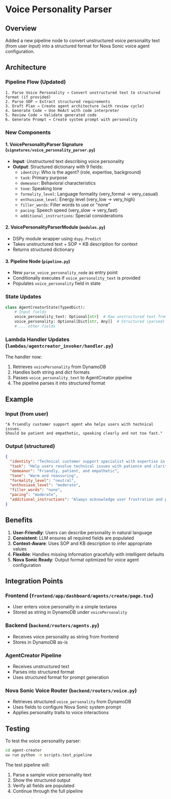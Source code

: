 # Voice Personality Parser

## Overview
Added a new pipeline node to convert unstructured voice personality text (from user input) into a structured format for Nova Sonic voice agent configuration.

## Architecture

### Pipeline Flow (Updated)
```
1. Parse Voice Personality → Convert unstructured text to structured format (if provided)
2. Parse SOP → Extract structured requirements
3. Draft Plan → Create agent architecture (with review cycle)
4. Generate Code → Use ReAct with code interpreter
5. Review Code → Validate generated code
6. Generate Prompt → Create system prompt with personality
```

### New Components

#### 1. **VoicePersonalityParser Signature** (`signatures/voice_personality_parser.py`)
- **Input**: Unstructured text describing voice personality
- **Output**: Structured dictionary with 9 fields:
  - `identity`: Who is the agent? (role, expertise, background)
  - `task`: Primary purpose
  - `demeanor`: Behavioral characteristics
  - `tone`: Speaking tone
  - `formality_level`: Language formality (very_formal → very_casual)
  - `enthusiasm_level`: Energy level (very_low → very_high)
  - `filler_words`: Filler words to use or "none"
  - `pacing`: Speech speed (very_slow → very_fast)
  - `additional_instructions`: Special considerations

#### 2. **VoicePersonalityParserModule** (`modules.py`)
- DSPy module wrapper using `dspy.Predict`
- Takes unstructured text + SOP + KB description for context
- Returns structured dictionary

#### 3. **Pipeline Node** (`pipeline.py`)
- New `parse_voice_personality_node` as entry point
- Conditionally executes if `voice_personality_text` is provided
- Populates `voice_personality` field in state

### State Updates

```python
class AgentCreatorState(TypedDict):
    # Input fields
    voice_personality_text: Optional[str]  # Raw unstructured text from user
    voice_personality: Optional[Dict[str, Any]]  # Structured (parsed)
    # ... other fields
```

### Lambda Handler Updates (`lambdas/agentcreator_invoker/handler.py`)

The handler now:
1. Retrieves `voicePersonality` from DynamoDB
2. Handles both string and dict formats
3. Passes `voice_personality_text` to AgentCreator pipeline
4. The pipeline parses it into structured format

## Example

### Input (from user)
```
"A friendly customer support agent who helps users with technical issues. 
Should be patient and empathetic, speaking clearly and not too fast."
```

### Output (structured)
```json
{
  "identity": "Technical customer support specialist with expertise in troubleshooting",
  "task": "Help users resolve technical issues with patience and clarity",
  "demeanor": "Friendly, patient, and empathetic",
  "tone": "Warm and reassuring",
  "formality_level": "neutral",
  "enthusiasm_level": "moderate",
  "filler_words": "none",
  "pacing": "moderate",
  "additional_instructions": "Always acknowledge user frustration and provide step-by-step guidance"
}
```

## Benefits

1. **User-Friendly**: Users can describe personality in natural language
2. **Consistent**: LLM ensures all required fields are populated
3. **Context-Aware**: Uses SOP and KB description to infer appropriate values
4. **Flexible**: Handles missing information gracefully with intelligent defaults
5. **Nova Sonic Ready**: Output format optimized for voice agent configuration

## Integration Points

### Frontend (`frontend/app/dashboard/agents/create/page.tsx`)
- User enters voice personality in a simple textarea
- Stored as string in DynamoDB under `voicePersonality`

### Backend (`backend/routers/agents.py`)
- Receives voice personality as string from frontend
- Stores in DynamoDB as-is

### AgentCreator Pipeline
- Receives unstructured text
- Parses into structured format
- Uses structured format for prompt generation

### Nova Sonic Voice Router (`backend/routers/voice.py`)
- Retrieves structured `voice_personality` from DynamoDB
- Uses fields to configure Nova Sonic system prompt
- Applies personality traits to voice interactions

## Testing

To test the voice personality parser:

```bash
cd agent-creator
uv run python -m scripts.test_pipeline
```

The test pipeline will:
1. Parse a sample voice personality text
2. Show the structured output
3. Verify all fields are populated
4. Continue through the full pipeline

